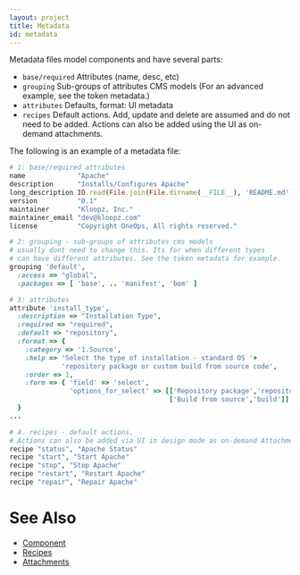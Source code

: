 ```yaml
---
layout: project
title: Metadata
id: metadata
---
```


Metadata files model components and have several parts:

* `base/required` Attributes (name, desc, etc)
* `grouping` Sub-groups of attributes CMS models (For an advanced example, see the token metadata.)
* `attributes` Defaults, format: UI metadata
* `recipes` Default actions. Add, update and delete are assumed and do not need to be added. Actions can also be added using the UI as on-demand attachments.

The following is an example of a metadata file:

~~~ruby
# 1: base/required attributes
name             "Apache"
description      "Installs/Configures Apache"
long_description IO.read(File.join(File.dirname(__FILE__), 'README.md'))
version          "0.1"
maintainer       "Kloopz, Inc."
maintainer_email "dev@kloopz.com"
license          "Copyright OneOps, All rights reserved."

# 2: grouping - sub-groups of attributes cms models
# usually dont need to change this. Its for when different types 
# can have different attributes. See the token metadata for example.
grouping 'default',
  :access => "global",
  :packages => [ 'base', .. 'manifest', 'bom' ]

# 3: attributes
attribute 'install_type',
  :description => "Installation Type",
  :required => "required",
  :default => "repository",
  :format => {
    :category => '1.Source',
    :help => 'Select the type of installation - standard OS '+
             'repository package or custom build from source code',
    :order => 1,
    :form => { 'field' => 'select', 
               'options_for_select' => [['Repository package','repository'],
                                        ['Build from source','build']] }
  }
...

# 4. recipes - default actions. 
# Actions can also be added via UI in design mode as on-demand Attachments. 
recipe "status", "Apache Status"
recipe "start", "Start Apache"
recipe "stop", "Stop Apache"
recipe "restart", "Restart Apache"
recipe "repair", "Repair Apache"
~~~

# See Also

* <a href="javascript:loadContent('/documentation/developer/key-concepts/index.html');">Component</a>
* <a href="javascript:loadContent('/documentation/developer/key-concepts/index.html');">Recipes</a>
* <a href="javascript:loadContent('/documentation/developer/references/attachments.html');">Attachments</a>

